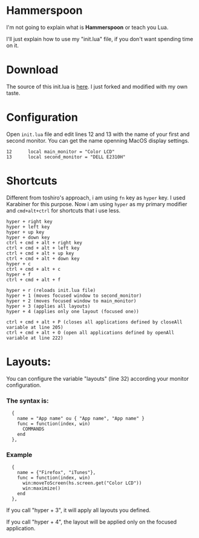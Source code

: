 # Hammerspoon 

I'm not going to explain what is **Hammerspoon** or teach you Lua.

I'll just explain how to use my "init.lua" file, if you don't want spending time on it.

# Download

The source of this init.lua is [here](https://github.com/rtoshiro/hammerspoon-init/blob/master/init.lua). I just forked and modified with my own taste.

# Configuration

Open ```init.lua``` file and edit lines 12 and 13 with the name of your first and second monitor. You can get the name openning MacOS display settings.

```
12		local main_monitor = "Color LCD"
13		local second_monitor = "DELL E2310H"
```

# Shortcuts

Different from toshiro's approach, i am using ```fn``` key as ```hyper``` key. I used Karabiner for this purpose. Now i am using ```hyper``` as my primary modifier and ```cmd+alt+ctrl``` for shortcuts that i use less.

	hyper + right key
	hyper + left key
	hyper + up key
	hyper + down key
	ctrl + cmd + alt + right key
	ctrl + cmd + alt + left key
	ctrl + cmd + alt + up key
	ctrl + cmd + alt + down key
	hyper + c
	ctrl + cmd + alt + c
	hyper + f
	ctrl + cmd + alt + f

	hyper + r (reloads init.lua file)
	hyper + 1 (moves focused window to second_monitor)
	hyper + 2 (moves focused window to main_monitor)
	hyper + 3 (applies all layouts)
	hyper + 4 (applies only one layout (focused one))

	ctrl + cmd + alt + P (closes all applications defined by closeAll variable at line 205)
	ctrl + cmd + alt + O (open all applications defined by openAll variable at line 222)

# Layouts:

You can configure the variable "layouts" (line 32) according your monitor configuration.

### The syntax is:

```
  {
    name = "App name" ou { "App name", "App name" }
    func = function(index, win)
      COMMANDS
    end
  },
```

### Example

```
  {
    name = {"Firefox", "iTunes"},
    func = function(index, win)
      win:moveToScreen(hs.screen.get("Color LCD"))
      win:maximize()
    end
  },
```

If you call "hyper + 3", it will apply all layouts you defined.

If you call "hyper + 4", the layout will be applied only on the focused application.


